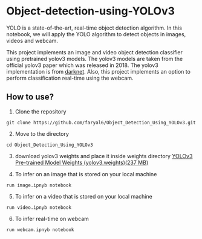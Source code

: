 # Object-detection-using-YOLOv3
YOLO is a state-of-the-art, real-time object detection algorithm. In this notebook, we will apply the YOLO algorithm to detect objects in images, videos and webcam.

This project implements an image and video object detection classifier using pretrained yolov3 models. 
The yolov3 models are taken from the official yolov3 paper which was released in 2018. The yolov3 implementation is from [darknet](https://github.com/pjreddie/darknet). Also, this project implements an option to perform classification real-time using the webcam.

## How to use?

1) Clone the repository

```
git clone https://github.com/faryal6/Object_Detection_Using_YOLOv3.git
```
2) Move to the directory
```
cd Object_Detection_Using_YOLOv3
```
3) download yolov3 weights and place it inside weights directory [YOLOv3 Pre-trained Model Weights (yolov3.weights)(237 MB)](https://pjreddie.com/media/files/yolov3.weights)

4) To infer on an image that is stored on your local machine
```
run image.ipnyb notebook
```
5) To infer on a video that is stored on your local machine
```
run video.ipnyb notebook
```
6) To infer real-time on webcam
```
run webcam.ipnyb notebook
```

